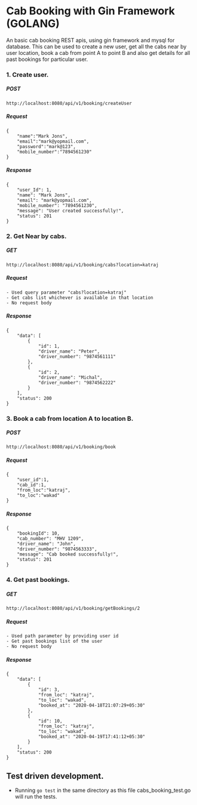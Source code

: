 # Cab Booking with Gin Framework (GOLANG)

An basic cab booking REST apis, using gin framework and mysql for database. This can be used to create a new user, get all the cabs near by user location, book a cab from point A to point B and also get details for all past bookings for particular user.

### 1. Create user.
##### POST
```
http://localhost:8080/api/v1/booking/createUser
```
##### Request
```
{
	"name":"Mark Jons",
	"email":"mark@yopmail.com",
	"password":"mark@123",
	"mobile_number":"7894561230"
}
```
##### Response
```
{
    "user_Id": 1,
    "name": "Mark Jons",
    "email": "mark@yopmail.com",
    "mobile_number": "7894561230",
    "message": "User created successfully!",
    "status": 201
}
```
### 2. Get Near by cabs.

##### GET
```
http://localhost:8080/api/v1/booking/cabs?location=katraj
```
##### Request
```
- Used query parameter "cabs?location=katraj"
- Get cabs list whichever is available in that location
- No request body
```
##### Response
```
{
    "data": [
        {
            "id": 1,
            "driver_name": "Peter",
            "driver_number": "9874561111"
        },
        {
            "id": 2,
            "driver_name": "Michal",
            "driver_number": "9874562222"
        }
    ],
    "status": 200
}
```

### 3. Book a cab from location A to location B.

##### POST
```
http://localhost:8080/api/v1/booking/book
```
##### Request
```
{
	"user_id":1,
	"cab_id":1,
	"from_loc":"katraj",
	"to_loc":"wakad"
}
```
##### Response
```
{
    "bookingId": 10,
    "cab_number": "MHV 1209",
    "driver_name": "John",
    "driver_number": "9874563333",
    "message": "Cab booked successfully!",
    "status": 201
}
```
### 4. Get past bookings.

##### GET
```
http://localhost:8080/api/v1/booking/getBookings/2
```
##### Request
```
- Used path parameter by providing user id
- Get past bookings list of the user
- No request body
```
##### Response
```
{
    "data": [
        {
            "id": 3,
            "from_loc": "katraj",
            "to_loc": "wakad",
            "booked_at": "2020-04-18T21:07:29+05:30"
        },
        {
            "id": 10,
            "from_loc": "katraj",
            "to_loc": "wakad",
            "booked_at": "2020-04-19T17:41:12+05:30"
        }
    ],
    "status": 200
}
```

## Test driven development.

* Running `go test` in the same directory as this file cabs_booking_test.go will run the tests.



